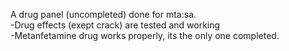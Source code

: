 A drug panel (uncompleted) done for mta:sa.<br>
-Drug effects (exept crack) are tested and working<br>
-Metanfetamine drug works properly, its the only one completed.
